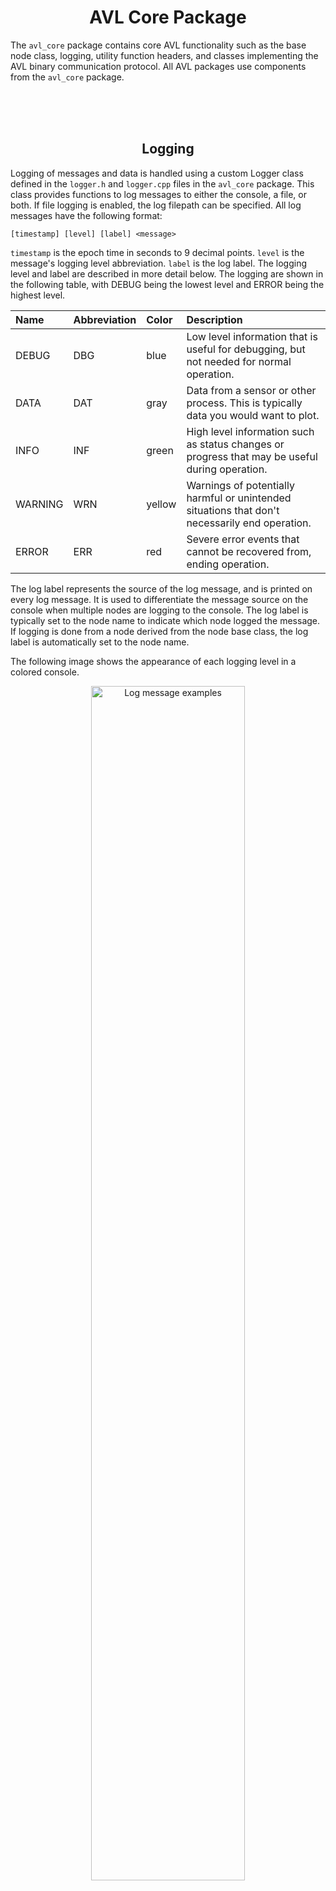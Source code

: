 <div align="center">

# AVL Core Package
</div>

The `avl_core` package contains core AVL functionality such as the base node class, logging, utility function headers, and classes implementing the AVL binary communication protocol. All AVL packages use components from the `avl_core` package.

<br/><br/><br/>
<div align="center">

## Logging
</div>

Logging of messages and data is handled using a custom Logger class defined in the `logger.h` and `logger.cpp` files in the `avl_core` package. This class provides functions to log messages to either the console, a file, or both. If file logging is enabled, the log filepath can be specified. All log messages have the following format:

```
[timestamp] [level] [label] <message>
```
`timestamp` is the epoch time in seconds to 9 decimal points. `level` is the message's logging level abbreviation. `label` is the log label. The logging level and label are described in more detail below. The logging are shown in the following table, with DEBUG being the lowest level and ERROR being the highest level.

| Name | Abbreviation | Color | Description |
|:-|:-|:-|:-|
| DEBUG   | DBG | blue   | Low level information that is useful for debugging, but not needed for normal operation. |
| DATA    | DAT | gray   | Data from a sensor or other process. This is typically data you would want to plot. |
| INFO    | INF | green  | High level information such as status changes or progress that may be useful during operation. |
| WARNING | WRN | yellow | Warnings of potentially harmful or unintended situations that don't necessarily end operation. |
| ERROR   | ERR | red    | Severe error events that cannot be recovered from, ending operation. |

The log label represents the source of the log message, and is printed on every log message. It is used to differentiate the message source on the console when multiple nodes are logging to the console. The log label is typically set to the node name to indicate which node logged the message. If logging is done from a node derived from the node base class, the log label is automatically set to the node name.

The following image shows the appearance of each logging level in a colored console.


<div align="center">


<img src="https://ascl3.ece.vt.edu/avl/ros-packages/avl_core/-/raw/master/images/log_message_example.png" alt="Log message examples" width="70%" height="70%">
</div>







<br/><br/><br/>
<div align="center">

# Node Base Class
</div>

The node base class is implemented in the `node.h` file. This class implements the basic concept of an AVL node, built upon the concept of a ROS node. An AVL node is created by inheriting the node base class and implementing desired functionality. Functionality is defined by implementing the following three functions in the derived AVL node class:

* `void init()`: This function is called when the node first starts up. Any desired setup should be handled in this function. For example, opening a serial port and configuring a device could be placed in this function. What constitutes setup is up to the user.
* `void run()`: This function is called after the init function, and should contain the main functionality of the node after the init function handles any desired setup. For example, code to read data from a sensor and publish it could be placed in this function. Theoretically, all functionality could be placed in this function or the init function, but separation allows for more organized code.
* `void shutdown()`: This function is called after the run function returns, or when an unhandled exception is caught in the init or run functions. This function should contain any cleanup code, such as closing of files or ports.

If any of these functions are not implemented by the inheriting class, they will default to an empty function that does nothing. 

### Logging

All nodes also inherit the Logger class, meaning all logging functionality is available to the node. The log label for a log file generated by the node base class is automatically set to the node's name. Logging functionality may be configured using the ROS parameter server. The node base class will look for the following parameters in either the global namespace or node namespace:

| Parameter | Type | Default | Description |
|:-|:-|:-|:-|
| logging/console/enable      | `bool` | `true` | Enables or disables logging to the console. Will override all `logging/console/log_<level>` parameters. |
| logging/console/log_data    | `bool` | `true` | Enables or disables logging of messages with log level `DATA` to the console. |
| logging/console/log_debug   | `bool` | `true` | Enables or disables logging of messages with log level `DEBUG` to the console. |
| logging/console/log_info    | `bool` | `true` | Enables or disables logging of messages with log level `INFO` to the console. |
| logging/console/log_warning | `bool` | `true` | Enables or disables logging of messages with log level `WARNING` to the console. |
| logging/console/log_error   | `bool` | `true` | Enables or disables logging of messages with log level `ERROR` to the console. |
| logging/file/enable         | `bool` | `true` | Enables or disables logging to `/var/avl_logs/current/`. Will override all `logging/file/log_<level>` parameters. |
| logging/file/log_data       | `bool` | `true` | Enables or disables logging of messages with log level `DATA` to file. |
| logging/file/log_debug      | `bool` | `true` | Enables or disables logging of messages with log level `DEBUG` to file. |
| logging/file/log_info       | `bool` | `true` | Enables or disables logging of messages with log level `INFO` to file. |
| logging/file/log_warning    | `bool` | `true` | Enables or disables logging of messages with log level `WARNING` to file. |
| logging/file/log_error      | `bool` | `true` | Enables or disables logging of messages with log level `ERROR` to file. |

Logging parameters in the node namespace will override logging parameters in the global namespace.

### Example Usage

An example AVL node using the node base class is given in the `avl_core` package under the file names `example_node.cpp` and `example_node.config`. These files demonstrate basic construction of a node, including inheritance of the node base class and definition of the init, run, and shutdown functions. The following two aspects of the example node are important to note. 

First, all derived nodes must have the following constructor signature so that all command line arguments are correctly passed to the ROS node.

```c++
ExampleNode(int argc, char **argv) : Node(argc, argv) { }
```

Second, the following main function must be located at the end of every derived node class file in order to run the node. The main function simply instantiates the node, passes it the command line arguments, and starts the node.

```c++
//==============================================================================
//                                  MAIN
//==============================================================================
int main(int argc, char **argv)
{
    ExampleNode node(argc, argv);
    node.start();
    return 0;
}
```

In both of these examples, `ExampleNode` is replaced with the name of your derived node class.

<br/><br/><br/>
<div align="center">

## AVL Binary Communication Protocol
</div>

The `avl_core` package provides the `avl::Packet` and `avl::Field` classes implementing the AVL binary communication protocol as documented in the frontseat driver ICD. Classes derived from the `avl::Packet` base class are also provided for each packet type defined in the ICD. These classes can be included with `#include <avl_core/protocol/avl.h>`.

<br/><br/><br/>
<div align="center">

## Utility Function Headers
</div>

The `avl_core` package provides various utility functions for math, vector and string manipulation, and other common operations in the `include/util` folder. These utility function headers can be included as need in other projects.
